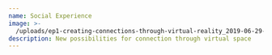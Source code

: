 ```yaml
---
name: Social Experience
image: >-
  /uploads/ep1-creating-connections-through-virtual-reality_2019-06-29-18-15-16-01-02.jpeg
description: New possibilities for connection through virtual space
---
```


